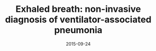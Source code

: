 ---
title: "Exhaled breath: non-invasive diagnosis of ventilator-associated pneumonia"
collection: talks
type: "Conference presentation selected by abstract"
permalink: /talks/20150924
venue: "European Respiratory Society 2015"
date: 2015-09-24
location: "Amsterdam, the Netherlands"
---